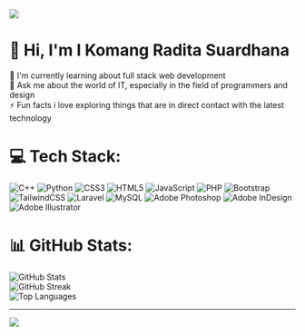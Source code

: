 <img src="https://user-images.githubusercontent.com/74038190/225813708-98b745f2-7d22-48cf-9150-083f1b00d6c9.gif" width="auto">

# 💫 Hi, I'm I Komang Radita Suardhana
🌱 I'm currently learning about full stack web development<br>💬 Ask me about the world of IT, especially in the field of programmers and design<br>⚡ Fun facts i love exploring things that are in direct contact with the latest technology


# 💻 Tech Stack:
![C++](https://img.shields.io/badge/c++-%2300599C.svg?style=for-the-badge&logo=c%2B%2B&logoColor=white) ![Python](https://img.shields.io/badge/python-3670A0?style=for-the-badge&logo=python&logoColor=ffdd54) ![CSS3](https://img.shields.io/badge/css3-%231572B6.svg?style=for-the-badge&logo=css3&logoColor=white) ![HTML5](https://img.shields.io/badge/html5-%23E34F26.svg?style=for-the-badge&logo=html5&logoColor=white) ![JavaScript](https://img.shields.io/badge/javascript-%23323330.svg?style=for-the-badge&logo=javascript&logoColor=%23F7DF1E) ![PHP](https://img.shields.io/badge/php-%23777BB4.svg?style=for-the-badge&logo=php&logoColor=white) ![Bootstrap](https://img.shields.io/badge/bootstrap-%238511FA.svg?style=for-the-badge&logo=bootstrap&logoColor=white) ![TailwindCSS](https://img.shields.io/badge/tailwindcss-%2338B2AC.svg?style=for-the-badge&logo=tailwind-css&logoColor=white) ![Laravel](https://img.shields.io/badge/laravel-%23FF2D20.svg?style=for-the-badge&logo=laravel&logoColor=white) ![MySQL](https://img.shields.io/badge/mysql-4479A1.svg?style=for-the-badge&logo=mysql&logoColor=white) ![Adobe Photoshop](https://img.shields.io/badge/adobe%20photoshop-%2331A8FF.svg?style=for-the-badge&logo=adobe%20photoshop&logoColor=white) ![Adobe InDesign](https://img.shields.io/badge/Adobe%20InDesign-49021F?style=for-the-badge&logo=adobeindesign&logoColor=FF3366) ![Adobe Illustrator](https://img.shields.io/badge/adobe%20illustrator-%23FF9A00.svg?style=for-the-badge&logo=adobe%20illustrator&logoColor=white)
# 📊 GitHub Stats:
<img src="https://github-readme-stats.vercel.app/api?username=radita13&theme=react&hide_border=false&include_all_commits=true&count_private=true" alt="GitHub Stats" /><br/>
<img src="https://github-readme-streak-stats.herokuapp.com/?user=radita13&theme=react&hide_border=false" alt="GitHub Streak" /><br/>
<img src="https://github-readme-stats.vercel.app/api/top-langs/?username=radita13&theme=react&hide_border=false&include_all_commits=true&count_private=true&layout=compact" alt="Top Languages" />

---
[![](https://visitcount.itsvg.in/api?id=radita13&icon=0&color=0)](https://visitcount.itsvg.in)

